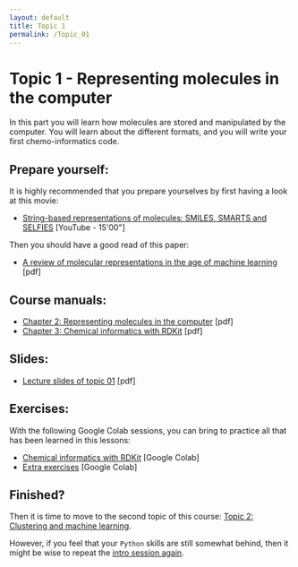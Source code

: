 ```yaml
---
layout: default
title: Topic 1
permalink: /Topic_01
---
```


# Topic 1 - Representing molecules in the computer

In this part you will learn how molecules are stored and manipulated by the computer. You will learn about the different formats, and you will write your first chemo-informatics code.

## Prepare yourself:

It is highly recommended that you prepare yourselves by first having a look at this movie:

- <a href="https://www.youtube.com/watch?v=w9SV2mNSBMk" target="_blank">String-based representations of molecules: SMILES, SMARTS and SELFIES</a> [YouTube - 15'00"]

Then you should have a good read of this paper:

- <a href="/Topic_01/Review_of_molecular_representation_in_the_age_of_machine_learning.pdf" download>A review of molecular representations in the age of machine learning</a> [pdf]


## Course manuals:

- <a href="/Topic_01/2-Representing_molecules_in_the_computer.pdf" download>Chapter 2: Representing molecules in the computer</a> [pdf]
- <a href="/Topic_01/3-Chemical_informatics_with_RDKit.pdf" download>Chapter 3: Chemical informatics with RDKit</a> [pdf]

## Slides:

- <a href="/Topic_01/Slides_01.pdf" download>Lecture slides of topic 01</a> [pdf]

## Exercises:

With the following Google Colab sessions, you can bring to practice all that has been learned in this lessons:

- <a href="https://githubtocolab.com/UAMCAntwerpen/2040FBDBIC/blob/master/Topic_01/Chemical_informatics_with_RDKit.ipynb" target="_blank">Chemical informatics with RDKit</a> [Google Colab]
- <a href="https://githubtocolab.com/UAMCAntwerpen/2040FBDBIC/blob/master/Topic_01/Topic_01_exercises.ipynb" target="_blank">Extra exercises</a> [Google Colab]

## Finished?

Then it is time to move to the second topic of this course: [Topic 2: Clustering and machine learning](/Topic_02).

However, if you feel that your `Python` skills are still somewhat behind, then it might be wise to repeat the [intro session again](/index).
